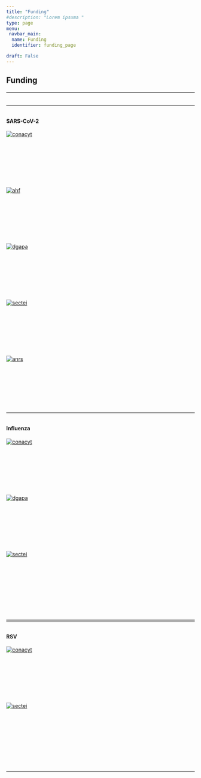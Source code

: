 ```yaml
---
title: "Funding"
#description: "Lorem ipsuma "
type: page
menu:
 navbar_main:
  name: Funding
  identifier: funding_page

draft: False
---
```


<div class="container py-5">
  <h2 class="text-center mb-4">Funding</h2>
    <hr style="border: none; border-top: 2px solid #ffffff; width: 100%; margin: 0 auto 2rem auto;">
  <!-- Línea gris clara centrada -->
  <hr style="border: none; border-top: 2px solid #d8d8d8; width: 100%; margin: 0 auto 2rem auto;">

  <!-- Título -->
  <h4 class="text-center mb-4">SARS-CoV-2</h4>

  <!-- Fila de tarjetas centradas -->
  <div class="row g-4 justify-content-center">
    <div class="col-6 col-md-4 col-lg-2 d-flex justify-content-center">
      <div class="card border-0 shadow-sm p-3 d-flex align-items-center justify-content-center" style="height: 150px;">
        <a href="https://lms.conahcyt.mx/" target="_blank" rel="noopener noreferrer">
          <img src="/images/conahcyt.png" alt="conacyt" class="img-fluid" style="max-height: 100px;">
        </a>
      </div>
    </div>
    <div class="col-6 col-md-4 col-lg-2 d-flex justify-content-center">
      <div class="card border-0 shadow-sm p-3 d-flex align-items-center justify-content-center" style="height: 150px;">
        <a href="https://ahfinstitute.org/" target="_blank" rel="noopener noreferrer">
          <img src="/images/ahf.png" alt="ahf" class="img-fluid" style="max-height: 100px;">
        </a>
      </div>
    </div>
    <div class="col-6 col-md-4 col-lg-2 d-flex justify-content-center">
      <div class="card border-0 shadow-sm p-3 d-flex align-items-center justify-content-center" style="height: 150px;">
        <a href="https://dgapa.unam.mx/" target="_blank" rel="noopener noreferrer">
          <img src="/images/dgapa.png" alt="dgapa" class="img-fluid" style="max-height: 100px;">
        </a>
      </div>
    </div>
    <div class="col-6 col-md-4 col-lg-2 d-flex justify-content-center">
      <div class="card border-0 shadow-sm p-3 d-flex align-items-center justify-content-center" style="height: 150px;">
        <a href="https://www.sectei.cdmx.gob.mx/" target="_blank" rel="noopener noreferrer">
          <img src="/images/sectei.png" alt="sectei" class="img-fluid" style="max-height: 100px;">
        </a>
      </div>
    </div>
    <div class="col-6 col-md-4 col-lg-2 d-flex justify-content-center">
      <div class="card border-0 shadow-sm p-3 d-flex align-items-center justify-content-center" style="height: 150px;">
        <a href="https://anrs.fr" target="_blank" rel="noopener noreferrer">
          <img src="/images/anrs.svg" alt="anrs" class="img-fluid" style="max-height: 100px;">
        </a>
      </div>
    </div>

  </div>



  <!-- Línea gris clara centrada -->
  <hr style="border: none; border-top: 2px solid #d8d8d8; width: 100%; margin: 0 auto 2rem auto;">

  <!-- Título -->
  <h4 class="text-center mb-4">Influenza</h4>

  <!-- Fila de tarjetas centradas -->
  <div class="row g-4 justify-content-center">
    <div class="col-6 col-md-4 col-lg-2 d-flex justify-content-center">
      <div class="card border-0 shadow-sm p-3 d-flex align-items-center justify-content-center" style="height: 150px;">
        <a href="https://lms.conahcyt.mx/" target="_blank" rel="noopener noreferrer">
          <img src="/images/conahcyt.png" alt="conacyt" class="img-fluid" style="max-height: 100px;">
        </a>
      </div>
    </div>
    <div class="col-6 col-md-4 col-lg-2 d-flex justify-content-center">
      <div class="card border-0 shadow-sm p-3 d-flex align-items-center justify-content-center" style="height: 150px;">
        <a href="https://dgapa.unam.mx/" target="_blank" rel="noopener noreferrer">
          <img src="/images/dgapa.png" alt="dgapa" class="img-fluid" style="max-height: 100px;">
        </a>
      </div>
    </div>
    <div class="col-6 col-md-4 col-lg-2 d-flex justify-content-center">
      <div class="card border-0 shadow-sm p-3 d-flex align-items-center justify-content-center" style="height: 150px;">
        <a href="https://www.sectei.cdmx.gob.mx/" target="_blank" rel="noopener noreferrer">
          <img src="/images/sectei.png" alt="sectei" class="img-fluid" style="max-height: 100px;">
        </a>
      </div>
    </div>


  </div>
  <!-- Línea gris clara centrada -->
  <hr style="border: none; border-top: 2px solid #d8d8d8; width: 100%; margin: 2rem auto 0 auto;">

 <!-- Línea gris clara centrada -->
  <hr style="border: none; border-top: 2px solid #d8d8d8; width: 100%; margin: 0 auto 2rem auto;">

  <!-- Título -->
  <h4 class="text-center mb-4">RSV</h4>

  <!-- Fila de tarjetas centradas -->
  <div class="row g-4 justify-content-center">
    <div class="col-6 col-md-4 col-lg-2 d-flex justify-content-center">
      <div class="card border-0 shadow-sm p-3 d-flex align-items-center justify-content-center" style="height: 150px;">
        <a href="https://lms.conahcyt.mx/" target="_blank" rel="noopener noreferrer">
          <img src="/images/conahcyt.png" alt="conacyt" class="img-fluid" style="max-height: 100px;">
        </a>
      </div>
    </div>
    <div class="col-6 col-md-4 col-lg-2 d-flex justify-content-center">
      <div class="card border-0 shadow-sm p-3 d-flex align-items-center justify-content-center" style="height: 150px;">
        <a href="https://www.sectei.cdmx.gob.mx/" target="_blank" rel="noopener noreferrer">
          <img src="/images/sectei.png" alt="sectei" class="img-fluid" style="max-height: 100px;">
        </a>
      </div>
    </div>


  </div>
  <!-- Línea gris clara centrada -->
  <hr style="border: none; border-top: 2px solid #d8d8d8; width: 100%; margin: 2rem auto 0 auto;">



</div> 